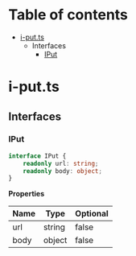 # Table of contents

* [i-put.ts][SourceFile-45]
    * Interfaces
        * [IPut][InterfaceDeclaration-33]

# i-put.ts

## Interfaces

### IPut

```typescript
interface IPut {
    readonly url: string;
    readonly body: object;
}
```

**Properties**

| Name | Type   | Optional |
| ---- | ------ | -------- |
| url  | string | false    |
| body | object | false    |

[SourceFile-45]: i-put.md#i-putts
[InterfaceDeclaration-33]: i-put.md#iput